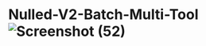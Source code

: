 # Nulled-V2-Batch-Multi-Tool![Screenshot (52)](https://user-images.githubusercontent.com/124088472/217974004-4c3cc9a8-0ebc-41bf-8cdb-9b30500c2b78.png)
